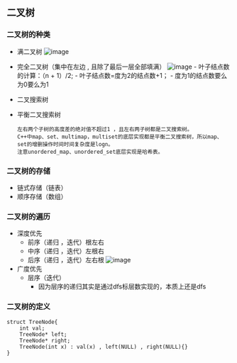 ## 二叉树
### 二叉树的种类
- 满二叉树
    ![image](https://github.com/user-attachments/assets/8f4a25c3-6ecb-452d-9f06-20db0499cc23)
- 完全二叉树（集中在左边 , 且除了最后一层全部填满）
    ![image](https://github.com/user-attachments/assets/c5f420c8-02cc-40d8-a00f-ed450332855f)
      - 叶子结点数的计算：（n + 1）/2;
      - 叶子结点数=度为2的结点数+1；
      - 度为1的结点数要么为0要么为1
- 二叉搜索树
- 平衡二叉搜索树
  
      左右两个子树的高度差的绝对值不超过1 ，且左右两子树都是二叉搜索树。
      C++中map、set、multimap，multiset的底层实现都是平衡二叉搜索树，所以map、set的增删操作时间时间复杂度是logn。
      注意unordered_map、unordered_set底层实现是哈希表。
### 二叉树的存储
- 链式存储（链表）
- 顺序存储（数组）
### 二叉树的遍历
- 深度优先
    - 前序（递归 ，迭代）根左右
    - 中序（递归 ，迭代）左根右
    - 后序（递归 ，迭代）左右根
      ![image](https://github.com/user-attachments/assets/875062bf-be7c-48e3-b77a-cbe44e00c7f1)
- 广度优先
    - 层序（迭代）
        - 因为层序的递归其实是通过dfs标层数实现的，本质上还是dfs
### 二叉树的定义
```
struct TreeNode{
    int val;
    TreeNode* left;
    TreeNode* right;
    TreeNode(int x) : val(x) , left(NULL) , right(NULL){}
}
```


